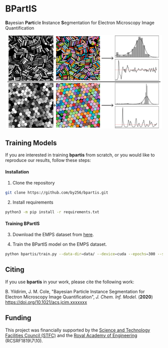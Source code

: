 # BPartIS

**B**ayesian **Part**icle **I**nstance **S**egmentation for Electron Microscopy Image Quantification

<p align="center">
    <img src="./header_image.png" width="500">
</p>


## Training Models

If you are interested in training **bpartis** from scratch, or you would like to reproduce our results, follow these steps:

#### Installation

1. Clone the repository
```bash
git clone https://github.com/by256/bpartis.git
```

2. Install requirements
```bash
python3 -m pip install -r requirements.txt
```

<!-- #### Unsupervised Pre-Training (Optional)

If you are not interested in pre-training on the [SEM dataset](https://www.nature.com/articles/sdata2018172) then skip this section. Otherwise, you first need to download the SEM dataset and preprocess it as follows.

3. Download the data files [here](https://b2share.eudat.eu/records/b9abc4a997f8452aa6de4f4b7335e582) and place the individual category folders into a single directory.

4. Run `preprocess_sem_data.py`, passing as arguments the directory containing the SEM dataset category folders, and the destination you would like the preprocessed data to be saved to:

```console
python preprocess_sem_data.py --cat-dir=<cat_dir_path> --save-dst=<save_path>
```

5. Pre-train the model on the SEM dataset, passing as an argument the directory containing the preprocessed data:

```console
python bpartis/pretrain.py --data-dir=<> -->
<!-- ``` -->

#### Training BPartIS

3. Download the EMPS dataset from [here](https://github.com/by256/emps).

4. Train the BPartIS model on the EMPS dataset.

```bash
python bpartis/train.py --data-dir=data/ --device=cuda --epochs=300 --save-dir=bpartis/saved_models/
```

## Citing

If you use **bpartis** in your work, please cite the following work:

B. Yildirim, J. M. Cole, "Bayesian Particle Instance Segmentation for Electron Microscopy Image Quantification", *J. Chem. Inf. Model.* (**2020**) https://doi.org/10.1021/acs.jcim.xxxxxxx

## Funding

This project was financially supported by the [Science and Technology Facilities Council (STFC)](https://stfc.ukri.org/) and the [Royal Academy of Engineering](https://www.raeng.org.uk/) (RCSRF1819\7\10).
